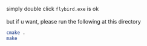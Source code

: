 simply double click `flybird.exe` is ok
<br>
<br>
but if u want,
please run the following at this directory
```bash
cmake .
make
```
<br>
<!-- download the zip package
[`flybird-1.1.0-win64.zip`](https://raw.githubusercontent.com/Nemocccc/flybird/main/flybird_cpp/_CPack_Packages/win64/ZIP/flybird-1.1.0-win64.zip) -->